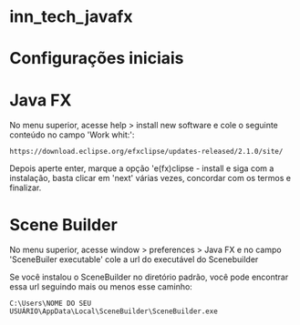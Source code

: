 # inn_tech_javafx

# Configurações iniciais
# Java FX
No menu superior, acesse help > install new software e cole o seguinte conteúdo no campo 'Work whit:':
``` shell
https://download.eclipse.org/efxclipse/updates-released/2.1.0/site/
```
Depois aperte enter, marque a opção 'e(fx)clipse - install e siga com a instalação, basta clicar em 'next' várias vezes, concordar com os termos e finalizar.

# Scene Builder
No menu superior, acesse window > preferences > Java FX e no campo 'SceneBuiler executable' cole a url do executável do Scenebuilder

Se você instalou o SceneBuilder no diretório padrão, você pode encontrar essa url seguindo mais ou menos esse caminho:
``` shell
C:\Users\NOME DO SEU USUÁRIO\AppData\Local\SceneBuilder\SceneBuilder.exe
```
